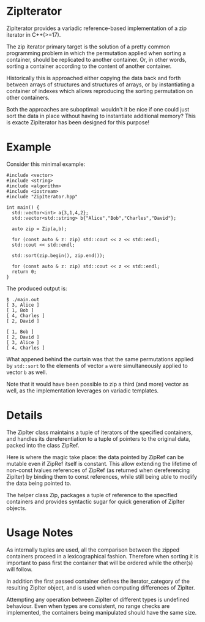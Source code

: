 # ZipIterator
ZipIterator provides a variadic reference-based implementation of a zip iterator in C++(>=17).

The zip iterator primary target is the solution of a pretty common programming problem in which the permutation applied when sorting a container, should be replicated to another container. Or, in other words, sorting a container according to the content of another container.

Historically this is approached either copying the data back and forth between arrays of structures and structures of arrays, or by instantiating a container of indexes which allows reproducing the sorting permutation on other containers.

Both the approaches are suboptimal: wouldn't it be nice if one could just sort the data in place without having to instantiate additional memory? This is exacte ZipIterator has been designed for this purpose!

# Example
 Consider this minimal example:
  
    #include <vector>
    #include <string>
    #include <algorithm>
    #include <iostream>
    #include "ZipIterator.hpp"

    int main() {
      std::vector<int> a{3,1,4,2};
      std::vector<std::string> b{"Alice","Bob","Charles","David"};

      auto zip = Zip(a,b);

      for (const auto & z: zip) std::cout << z << std::endl;
      std::cout << std::endl;

      std::sort(zip.begin(), zip.end());

      for (const auto & z: zip) std::cout << z << std::endl;
      return 0;
    }

 The produced output is:

    $ ./main.out
    [ 3, Alice ]
    [ 1, Bob ]
    [ 4, Charles ]
    [ 2, David ]

    [ 1, Bob ]
    [ 2, David ]
    [ 3, Alice ]
    [ 4, Charles ]

What appened behind the curtain was that the same permutations applied by `std::sort` to the elements of vector `a` were simultaneously applied to vector `b` as well.

Note that it would have been possible to zip a third (and more) vector as well, as the implementation leverages on variadic templates.

# Details

The ZipIter class maintains a tuple of iterators of the specified containers, and handles its dereferentiation to a tuple of pointers to the original data, packed into the class ZipRef.

Here is where the magic take place: the data pointed by ZipRef can be mutable even if ZipRef itself is constant. This allow extending the lifetime of non-const lvalues references of ZipRef (as returned when dereferencing ZipIter) by binding them to const references, while still being able to modify the data being pointed to.

The helper class Zip, packages a tuple of reference to the specified containers and provides syntactic sugar for quick generation of ZipIter objects.

# Usage Notes

As internally tuples are used, all the comparison between the zipped containers proceed in a lexicographical fashion. Therefore when sorting it is important to pass first the container that will be ordered while the other(s) will follow.

In addition the first passed container defines the iterator_category of the resulting ZipIter object, and is used when computing differences of ZipIter.

Attempting any operation between ZipIter of different types is undefined behaviour.
Even when types are consistent, no range checks are implemented, the containers being manipulated should have the same size.

